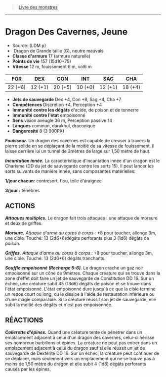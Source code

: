 ﻿> [Livre des monstres](tome_of_beasts.md)

---

# Dragon Des Cavernes, Jeune

- Source: (LDM p)
-  Dragon de Grande taille (G), neutre mauvais
- **Classe d'armure** 17 (armure naturelle)
- **Points de vie** 157 (15d10+75)
- **Vitesse** 12 m, fouissement 6 m, vol6 m

|FOR|DEX|CON|INT|SAG|CHA|
|---|---|---|---|---|---|
|22 (+6)|12 (+1)|20 (+5)|10 (+0)|12 (+1)|18 (+4)|

- **Jets de sauvegarde** Dex +4, Con +8, Sag +4, Cha +7
- **Compétences** Discrétion +4, Perception +4
- **Immunité contre les dégâts** d'acide, de poison et de tonnerre
- **Immunité contre l'état** empoisonné
- **Sens** vision aveugle 36 m, Perception passive 14
- **Langues** commun, darakhul, draconique
- **Dangerosité** 8 (3 900PX)

**_Fouisseur._** Un dragon des cavernes est capable de creuser à travers la pierre solide en se déplaçant de la moitié de sa vitesse de fouissement. Il laisse derrière lui un tunnel de 3mètres de large sur 1,50 mètre de haut.

**_Incantation innée._** La caractéristique d'incantation innée d'un dragon est le Charisme (DD du jet de sauvegarde contre les sorts 15). Il peut lancer les sorts suivants de manière innée, sans composantes matérielles:

**1/jour chacun:** contresort, flou, toile d'araignée

**3/jour :** ténèbres

## ACTIONS

**_Attaques multiples._** Le dragon fait trois attaques : une attaque de morsure et deux de griffes.

**_Morsure._** _Attaque d'arme au corps à corps :_ +8 pour toucher, allonge 3m, une cible. Touché: 13 (2d6+6)dégâts perforants plus 3 (1d6) dégâts de poison.

**_Griffes._** _Attaque d'arme au corps à corps :_ +8 pour toucher, allonge 3m, une cible. Touché: 13 (2d6+6) dégâts tranchants.

**_Souffle empoisonné (Recharge 5-6)._** Le dragon crache un gaz noir empoisonné sur un cône de 9mètres. Chaque créature qui se trouve dans la zone d'effet doit faire un jet de sauvegarde de Constitution DD 16. Sur un échec, une créature subit 45 (13d6) dégâts de poison et se trouve dans l'état empoisonné. L'état empoisonné dure jusqu'à ce que la cible termine un repos court ou long, ou le dissipe à l'aide de restauration inférieure ou d'une magie comparable. Si la créature réussit son jet de sauvegarde, elle subit la moitié des dégâts et n'est pas empoisonnée.

## RÉACTIONS

**_Collerette d'épines._** Quand une créature tente de pénétrer dans un emplacement adjacent à celui d'un dragon des cavernes, celui-ci hérisse ses nombreux barbillons et épines. La créature ne peut pas entrer dans un emplacement adjacent à celui du dragon sauf si elle réussit un jet de sauvegarde de Dextérité DD 16. Sur un échec, la créature peut continuer de se déplacer, mais seulement vers un emplacement qui ne se trouve pas à moins de 1,50 mètre du dragon et elle subit 4 (1d8) dégâts perforants causés par les épines.


